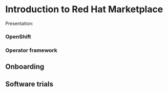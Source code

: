 # Introduction to Red Hat Marketplace


Presentation: 

###  OpenShift

### Operator framework


## Onboarding

## Software trials
